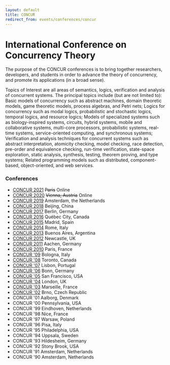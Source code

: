 ```yaml
---
layout: default
title: CONCUR
redirect_from: events/conferences/concur
---
```


# International Conference on Concurrency Theory

The purpose of the CONCUR conferences is to bring together researchers, developers, and students in order to advance the theory of concurrency, and promote its applications (in a broad sense).

Topics of Interest are all areas of semantics, logics, verification and analysis of concurrent systems. The principal topics include (but are not limited to): Basic models of concurrency such as abstract machines, domain theoretic models, game theoretic models, process algebras, and Petri nets; Logics for concurrency such as modal logics, probabilistic and stochastic logics, temporal logics, and resource logics; Models of specialized systems such as biology-inspired systems, circuits, hybrid systems, mobile and collaborative systems, multi-core processors, probabilistic systems, real-time systems, service-oriented computing, and synchronous systems; Verification and analysis techniques for concurrent systems such as abstract interpretation, atomicity checking, model checking, race detection, pre-order and equivalence checking, run-time verification, state-space exploration, static analysis, synthesis, testing, theorem proving, and type systems; Related programming models such as distributed, component-based, object-oriented, and web services.

### Conferences

* [CONCUR 2021](https://qonfest2021.lacl.fr/concur21.php) ~~Paris~~ Online
* [CONCUR 2020](https://concur2020.forsyte.at/) ~~Vienna, Austria~~ Online
* [CONCUR 2019](https://event.cwi.nl/concur2019/) Amsterdam, the Netherlands
* [CONCUR 2018](https://lcs.ios.ac.cn/concur2018/) Beijing, China
* [CONCUR 2017](https://www.concur2017.tu-berlin.de/) Berlin, Germany
* [CONCUR 2016](http://www.concur2016.ulaval.ca/no_cache/home/) Québec City, Canada
* [CONCUR 2015](http://mafalda.fdi.ucm.es/concur2015/) Madrid, Spain
* [CONCUR 2014](http://concur2014.org/) Rome, Italy
* [CONCUR 2013](http://concur.famaf.unc.edu.ar/concur2013/) Buenos Aires, Argentina
* [CONCUR 2012](http://conferences.ncl.ac.uk/concur-2012/) Newcastle, UK
* [CONCUR 2011](http://concur2011.rwth-aachen.de/) Aachen, Germany
* [CONCUR 2010](http://concur2010.inria.fr/) Paris, France
* [CONCUR '09](http://concur09.cs.unibo.it/) Bologna, Italy
* [CONCUR '08](http://www.cse.yorku.ca/concur08/) Toronto, Canada
* [CONCUR '07](http://concur07.di.fc.ul.pt/) Lisbon, Portugal
* [CONCUR '06](http://depend.cs.uni-sb.de/index.php?id=355) Bonn, Germany
* [CONCUR '05](http://concur05.soe.ucsc.edu/) San Francisco, USA
* [CONCUR '04](http://www.doc.ic.ac.uk/concur2004/) London, UK
* [CONCUR '03](http://concur03.univ-mrs.fr/) Marseille, France
* [CONCUR '02](http://www.fi.muni.cz/concur2002/) Brno, Czech Republic
* CONCUR '01 Aalborg, Denmark
* CONCUR '00 Pennsylvania, USA
* CONCUR '99 Eindhoven, Netherlands
* CONCUR '98 Nice, France
* CONCUR '97 Warsaw, Poland
* CONCUR '96 Pisa, Italy
* CONCUR '95 Philadelphia, USA
* CONCUR '94 Uppsala, Sweden
* CONCUR '93 Hildesheim, Germany
* CONCUR '92 Stony Brook, USA
* CONCUR '91 Amsterdam, Netherlands
* CONCUR '90 Amsterdam, Netherlands